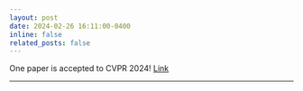 ```yaml
---
layout: post
date: 2024-02-26 16:11:00-0400
inline: false
related_posts: false
---
```


One paper is accepted to CVPR 2024! <a href="https://birdy666.github.io/projects/mikasa/">Link</a> 

---

